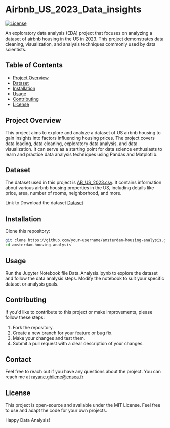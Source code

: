 # Airbnb_US_2023_Data_insights


[![License](https://img.shields.io/badge/license-MIT-blue.svg)](LICENSE)

An exploratory data analysis (EDA) project that focuses on analyzing a dataset of airbnb housing in the US in 2023. This project demonstrates data cleaning, visualization, and analysis techniques commonly used by data scientists.

## Table of Contents

- [Project Overview](#project-overview)
- [Dataset](#dataset)
- [Installation](#installation)
- [Usage](#usage)
- [Contributing](#contributing)
- [License](#license)

## Project Overview

This project aims to explore and analyze a dataset of US airbnb housing to gain insights into factors influencing housing prices. The project covers data loading, data cleaning, exploratory data analysis, and data visualization. It can serve as a starting point for data science enthusiasts to learn and practice data analysis techniques using Pandas and Matplotlib.

## Dataset

The dataset used in this project is [AB_US_2023.csv](data/AB_US_2023.csv). It contains information about various airbnb housing properties in the US, including details like price, area, number of rooms, neighborhood, and more.

Link to Download the dataset [Dataset](https://www.kaggle.com/datasets/kritikseth/us-airbnb-open-data)


## Installation

Clone this repository:

   ```bash
   git clone https://github.com/your-username/amsterdam-housing-analysis.git
   cd amsterdam-housing-analysis
   ```

## Usage
Run the Jupyter Notebook file Data_Analysis.ipynb to explore the dataset and follow the data analysis steps.
Modify the notebook to suit your specific dataset or analysis goals.

## Contributing
If you'd like to contribute to this project or make improvements, please follow these steps:

1. Fork the repository.
2. Create a new branch for your feature or bug fix.
3. Make your changes and test them.
4. Submit a pull request with a clear description of your changes.

## Contact
Feel free to reach out if you have any questions about the project. You can reach me at rayane.ghilene@ensea.fr 
## License
This project is open-source and available under the MIT License. Feel free to use and adapt the code for your own projects.

Happy Data Analysis!
